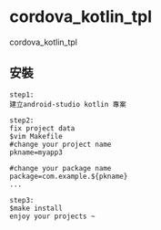 # cordova_kotlin_tpl
cordova_kotlin_tpl

## 安裝
```
step1: 
建立android-studio kotlin 專案

step2:
fix project data
$vim Makefile
#change your project name
pkname=myapp3  

#change your package name
package=com.example.${pkname}
...

step3:
$make install
enjoy your projects ~
```
